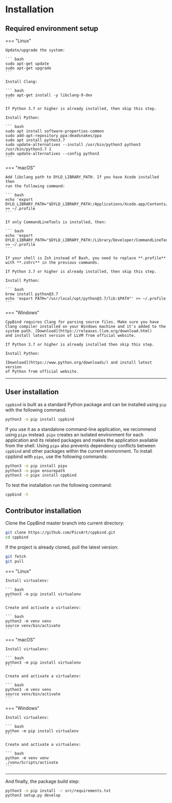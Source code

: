 # Installation

## Required environment setup

=== "Linux"

    Update/upgrade the system:

    ``` bash
    sudo apt-get update
    sudo apt-get upgrade
    ```

    Install Clang:

    ``` bash
    sudo apt-get install -y libclang-9-dev
    ```

    If Python 3.7 or higher is already installed, then skip this step.

    Install Python:

    ``` bash
    sudo apt install software-properties-common
    sudo add-apt-repository ppa:deadsnakes/ppa
    sudo apt install python3.7
    sudo update-alternatives --install /usr/bin/python3 python3 /usr/bin/python3.7 1
    sudo update-alternatives --config python3
    ```

=== "macOS"

    Add libclang path to DYLD_LIBRARY_PATH. If you have Xcode installed then
    run the following command:

    ``` bash
    echo 'export DYLD_LIBRARY_PATH="$DYLD_LIBRARY_PATH:/Applications/Xcode.app/Contents/Developer/Toolchains/XcodeDefault.xctoolchain/usr/lib"' >> ~/.profile
    ```

    If only CommandLineTools is installed, then:

    ``` bash
    echo 'export DYLD_LIBRARY_PATH="$DYLD_LIBRARY_PATH:/Library/Developer/CommandLineTools/usr/lib"' >> ~/.profile
    ```

    If your shell is Zsh instead of Bash, you need to replace **.profile**
    with **.zshrc** in the previous commands.

    If Python 3.7 or higher is already installed, then skip this step.

    Install Python:

    ``` bash
    brew install python@3.7
    echo 'export PATH="/usr/local/opt/python@3.7/lib:$PATH"' >> ~/.profile
    ```

=== "Windows"

    CppBind requires Clang for parsing source files. Make sure you have
    Clang compiler installed on your Windows machine and it's added to the
    system path. [Download](https://releases.llvm.org/download.html)
    and install latest version of LLVM from official website.

    If Python 3.7 or higher is already installed then skip this step.

    Install Python:

    [Download](https://www.python.org/downloads/) and install latest version
    of Python from official website.

----

## User installation

`cppbind` is built as a standard Python package and can be installed
using `pip` with the following command.

``` bash
python3 -m pip install cppbind
```

If you use it as a standalone command-line application, we recommend
using `pipx` instead. `pipx` creates an isolated environment for each
application and its related packages and makes the application available
from the shell. Using `pipx` also prevents dependency conflicts between
`cppbind` and other packages within the current environment. To install
cppbind with `pipx`, use the following commands:

``` bash
python3 -m pip install pipx
python3 -m pipx ensurepath
python3 -m pipx install cppbind
```

To test the installation run the following command:

``` bash
cppbind -h
```

## Contributor installation

Clone the CppBind master branch into current directory:

``` bash
git clone https://github.com/PicsArt/cppbind.git
cd cppbind
```

If the project is already cloned, pull the latest version:

``` bash
git fetch
git pull
```

=== "Linux"

    Install virtualenv:

    ``` bash
    python3 -m pip install virtualenv
    ```

    Create and activate a virtualenv:

    ``` bash
    python3 -m venv venv
    source venv/bin/activate
    ```

=== "macOS"

    Install virtualenv:

    ``` bash
    python3 -m pip install virtualenv
    ```

    Create and activate a virtualenv:

    ``` bash
    python3 -m venv venv
    source venv/bin/activate
    ```

=== "Windows"

    Install virtualenv:

    ``` bash
    python -m pip install virtualenv
    ```

    Create and activate a virtualenv:

    ``` bash
    python -m venv venv
    ./venv/Scripts/activate
    ```
----

And finally, the package build step:

``` bash
python3 -m pip install -r src/requirements.txt
python3 setup.py develop
```
